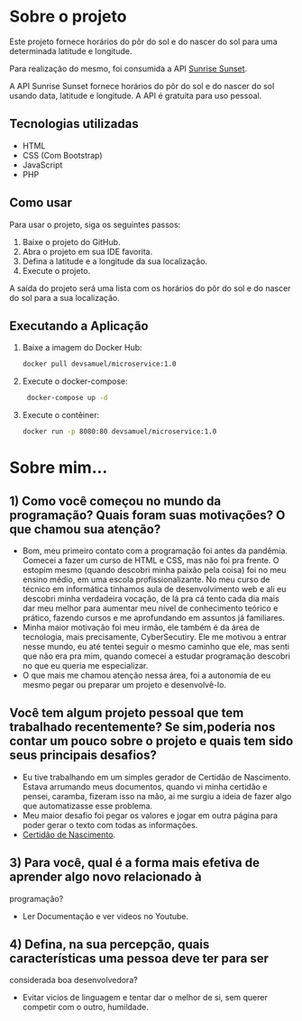 # Sobre o projeto

Este projeto fornece horários do pôr do sol e do nascer do sol para uma determinada latitude e longitude.

Para realização do mesmo, foi consumida a API [Sunrise Sunset](https://rapidapi.com/Macca895/api/sunrise-sunset-times).

A API Sunrise Sunset fornece horários do pôr do sol e do nascer do sol usando data, latitude e longitude. A API é gratuita para uso pessoal.

## Tecnologias utilizadas

* HTML
* CSS (Com Bootstrap)
* JavaScript
* PHP

## Como usar

Para usar o projeto, siga os seguintes passos:

1. Baixe o projeto do GitHub.
2. Abra o projeto em sua IDE favorita.
3. Defina a latitude e a longitude da sua localização.
4. Execute o projeto.

A saída do projeto será uma lista com os horários do pôr do sol e do nascer do sol para a sua localização.

## Executando a Aplicação

1. Baixe a imagem do Docker Hub:

   ```bash
   docker pull devsamuel/microservice:1.0
2. Execute o docker-compose:

   ```bash
    docker-compose up -d
2. Execute o contêiner:

   ```bash
   docker run -p 8080:80 devsamuel/microservice:1.0

# Sobre mim...

## 1) Como você começou no mundo da programação? Quais foram suas motivações? O que chamou sua atenção?
- Bom, meu primeiro contato com a programação foi antes da pandêmia. Comecei a fazer um curso de HTML e CSS, mas não foi pra frente. O estopim mesmo (quando descobri minha paixão pela coisa) foi no meu ensino médio, em uma escola profissionalizante. No meu curso de técnico em informática tínhamos aula de desenvolvimento web e ali eu descobri minha verdadeira vocação, de lá pra cá tento cada dia mais dar meu melhor para aumentar meu nível de conhecimento teórico e prático, fazendo cursos e me aprofundando em assuntos já familiares.
- Minha maior motivação foi meu irmão, ele também é da área de tecnologia, mais precisamente, CyberSecutiry. Ele me motivou a entrar nesse mundo, eu até tentei seguir o mesmo caminho que ele, mas senti que não era pra mim, quando comecei a estudar programação descobri no que eu queria me especializar.
- O que mais me chamou atenção nessa área, foi a autonomia de eu mesmo pegar ou preparar um projeto e desenvolvê-lo.

## Você tem algum projeto pessoal que tem trabalhado recentemente? Se sim,poderia nos contar um pouco sobre o projeto e quais tem sido seus principais desafios?
- Eu tive trabalhando em um simples gerador de Certidão de Nascimento. Estava arrumando meus documentos, quando vi minha certidão e pensei, caramba, fizeram isso na mão, ai me surgiu a ideia de fazer algo que automatizasse esse problema.
- Meu maior desafio foi pegar os valores e jogar em outra página para poder gerar o texto com todas as informações.
- [Certidão de Nascimento](https://github.com/SamuelCostaDev/CertidaoNascimento).

## 3) Para você, qual é a forma mais efetiva de aprender algo novo relacionado à
programação?
- Ler Documentação e ver videos no Youtube.

## 4) Defina, na sua percepção, quais características uma pessoa deve ter para ser
considerada boa desenvolvedora?
- Evitar vicios de linguagem e tentar dar o melhor de si, sem querer competir com o outro, humildade.
